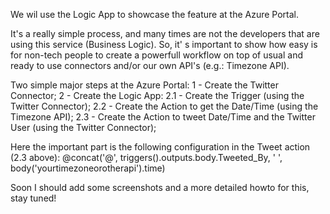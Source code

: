 We wil use the Logic App to showcase the feature at the Azure Portal.

It's a really simple process, and many times are not the developers that
are using this service (Business Logic). So, it' s important to show how 
easy is for non-tech people to create a powerfull workflow on top of 
usual and ready to use connectors and/or our own API's (e.g.: Timezone API).

Two simple major steps at the Azure Portal:
1 - Create the Twitter Connector;
2 - Create the Logic App:
  2.1 - Create the Trigger (using the Twitter Connector);
  2.2 - Create the Action to get the Date/Time (using the Timezone API);
  2.3 - Create the Action to tweet Date/Time and the Twitter User (using the Twitter Connector);

  Here the important part is the following configuration in the Tweet action (2.3 above):
  @concat('@', triggers().outputs.body.Tweeted_By, ' ', body('yourtimezoneorotherapi').time)

Soon I should add some screenshots and a more detailed howto for this, stay tuned!
